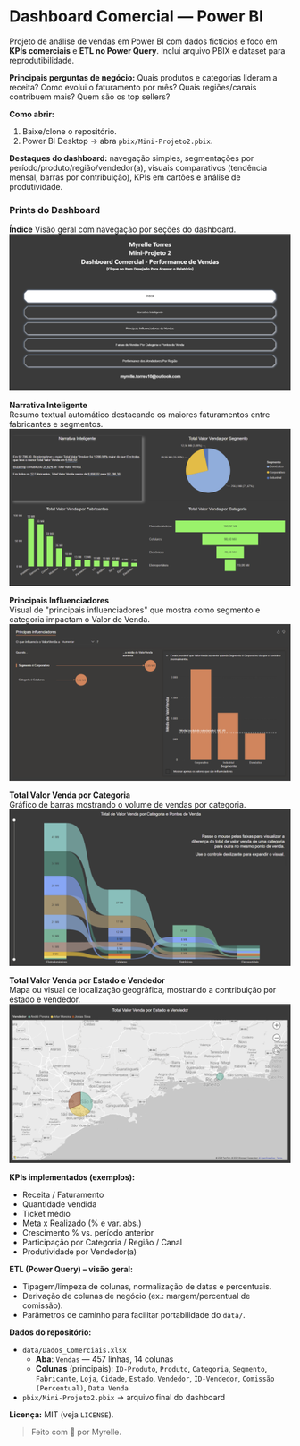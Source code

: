 # Dashboard Comercial — Power BI

Projeto de análise de vendas em Power BI com dados fictícios e foco em **KPIs comerciais** e **ETL no Power Query**. Inclui arquivo PBIX e dataset para reprodutibilidade.

**Principais perguntas de negócio:** Quais produtos e categorias lideram a receita? Como evolui o faturamento por mês? Quais regiões/canais contribuem mais? Quem são os top sellers?

**Como abrir:**  
1) Baixe/clone o repositório.  
2) Power BI Desktop → abra `pbix/Mini-Projeto2.pbix`.  

**Destaques do dashboard:** navegação simples, segmentações por período/produto/região/vendedor(a), visuais comparativos (tendência mensal, barras por contribuição), KPIs em cartões e análise de produtividade.

### Prints do Dashboard

**Índice**
Visão geral com navegação por seções do dashboard.  
![Índice do dashboard](https://raw.githubusercontent.com/myhtorres/powerbi-analise-comercial/main/images/Indice.png)

**Narrativa Inteligente**  
Resumo textual automático destacando os maiores faturamentos entre fabricantes e segmentos.  
![Narrativa Inteligente](https://raw.githubusercontent.com/myhtorres/powerbi-analise-comercial/main/images/Narrativa%20Inteligente.png)

**Principais Influenciadores**  
Visual de "principais influenciadores" que mostra como segmento e categoria impactam o Valor de Venda.  
![Principais Influenciadores](https://raw.githubusercontent.com/myhtorres/powerbi-analise-comercial/main/images/Principais%20Influenciadores.png)

**Total Valor Venda por Categoria**  
Gráfico de barras mostrando o volume de vendas por categoria.  
![Total valor venda por categoria](https://raw.githubusercontent.com/myhtorres/powerbi-analise-comercial/main/images/Total%20valor%20venda%20por%20categoria.png)

**Total Valor Venda por Estado e Vendedor**  
Mapa ou visual de localização geográfica, mostrando a contribuição por estado e vendedor.  
![Total valor venda por estado](https://raw.githubusercontent.com/myhtorres/powerbi-analise-comercial/main/images/Total%20valor%20venda%20por%20estado.png)

**KPIs implementados (exemplos):**  
- Receita / Faturamento  
- Quantidade vendida  
- Ticket médio  
- Meta x Realizado (% e var. abs.)  
- Crescimento % vs. período anterior  
- Participação por Categoria / Região / Canal  
- Produtividade por Vendedor(a)

**ETL (Power Query) – visão geral:**  
- Tipagem/limpeza de colunas, normalização de datas e percentuais.  
- Derivação de colunas de negócio (ex.: margem/percentual de comissão).  
- Parâmetros de caminho para facilitar portabilidade do `data/`.

**Dados do repositório:**  
- `data/Dados_Comerciais.xlsx`  
  - **Aba**: `Vendas` — 457 linhas, 14 colunas  
  - **Colunas** (principais): `ID-Produto`, `Produto`, `Categoria`, `Segmento`, `Fabricante`, `Loja`, `Cidade`, `Estado`, `Vendedor`, `ID-Vendedor`, `Comissão (Percentual)`, `Data Venda`  
- `pbix/Mini-Projeto2.pbix` → arquivo final do dashboard

**Licença:** MIT (veja `LICENSE`).

> Feito com 💛 por Myrelle.
